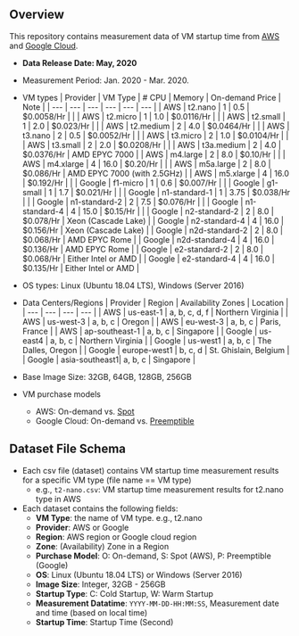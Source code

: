 ## Overview

This repository contains measurement data of VM startup time from [AWS](https://aws.amazon.com) and [Google Cloud](https://cloud.google.com/).
* **Data Release Date: May, 2020**
* Measurement Period: Jan. 2020 - Mar. 2020.
* VM types
  | Provider | VM Type        | # CPU | Memory | On-demand Price | Note |
  | ---      | ---            | ---   | ---    | ---             | ---  |
  | AWS      | t2.nano        | 1     | 0.5    | $0.0058/Hr      |      |
  | AWS      | t2.micro       | 1     | 1.0    | $0.0116/Hr      |      |
  | AWS      | t2.small       | 1     | 2.0    | $0.023/Hr       |      |
  | AWS      | t2.medium      | 2     | 4.0    | $0.0464/Hr      |      |
  | AWS      | t3.nano        | 2     | 0.5    | $0.0052/Hr      |      |
  | AWS      | t3.micro       | 2     | 1.0    | $0.0104/Hr      |      |
  | AWS      | t3.small       | 2     | 2.0    | $0.0208/Hr      |      |
  | AWS      | t3a.medium     | 2     | 4.0    | $0.0376/Hr      | AMD EPYC 7000 |
  | AWS      | m4.large       | 2     | 8.0    | $0.10/Hr        |      |
  | AWS      | m4.xlarge      | 4     | 16.0   | $0.20/Hr        |      |
  | AWS      | m5a.large      | 2     | 8.0    | $0.086/Hr       | AMD EPYC 7000 (with 2.5GHz) |
  | AWS      | m5.xlarge      | 4     | 16.0   | $0.192/Hr       |      |
  | Google   | f1-micro       | 1     | 0.6    | $0.007/Hr       |      |
  | Google   | g1-small       | 1     | 1.7    | $0.021/Hr       |      |
  | Google   | n1-standard-1  | 1     | 3.75   | $0.038/Hr       |      |
  | Google   | n1-standard-2  | 2     | 7.5    | $0.076/Hr       |      |
  | Google   | n1-standard-4  | 4     | 15.0   | $0.15/Hr        |      |
  | Google   | n2-standard-2  | 2     | 8.0    | $0.078/Hr       | Xeon (Cascade Lake) |
  | Google   | n2-standard-4  | 4     | 16.0   | $0.156/Hr       | Xeon (Cascade Lake) |
  | Google   | n2d-standard-2 | 2     | 8.0    | $0.068/Hr       | AMD EPYC Rome |
  | Google   | n2d-standard-4 | 4     | 16.0   | $0.136/Hr       | AMD EPYC Rome |
  | Google   | e2-standard-2  | 2     | 8.0    | $0.068/Hr       | Either Intel or AMD |
  | Google   | e2-standard-4  | 4     | 16.0   | $0.135/Hr       | Either Intel or AMD |
  
* OS types: Linux (Ubuntu 18.04 LTS), Windows (Server 2016)
* Data Centers/Regions
  | Provider | Region         | Availability Zones | Location              |
  | ---      | ---            | ---                | ---                   |
  | AWS      | us-east-1      | a, b, c, d, f      | Northern Virginia     |
  | AWS      | us-west-3      | a, b, c            | Oregon                |
  | AWS      | eu-west-3      | a, b, c            | Paris, France         |
  | AWS      | ap-southeast-1 | a, b, c            | Singapore             |
  | Google   | us-east4       | a, b, c            | Northern Virginia     |
  | Google   | us-west1       | a, b, c            | The Dalles, Oregon    |
  | Google   | europe-west1   | b, c, d            | St. Ghislain, Belgium |
  | Google   | asia-southeast1| a, b, c            | Singapore             |

* Base Image Size: 32GB, 64GB, 128GB, 256GB
* VM purchase models
  - AWS: On-demand vs. [Spot](https://aws.amazon.com/ec2/spot/)
  - Google Cloud: On-demand vs. [Preemptible](https://cloud.google.com/preemptible-vms)

## Dataset File Schema
* Each csv file (dataset) contains VM startup time measurement results for a specific VM type (file name == VM type)
  - e.g., `t2-nano.csv`: VM startup time measurement results for t2.nano type in AWS
* Each dataset contains the following fields:
  - **VM Type**: the name of VM type. e.g., t2.nano
  - **Provider**: AWS or Google
  - **Region**: AWS region or Google cloud region
  - **Zone**: (Availability) Zone in a Region
  - **Purchase Model**: O: On-demand, S: Spot (AWS), P: Preemptible (Google)
  - **OS**: Linux (Ubuntu 18.04 LTS) or Windows (Server 2016)
  - **Image Size**: Integer, 32GB - 256GB
  - **Startup Type**: C: Cold Startup, W: Warm Startup
  - **Measurement Datatime**: `YYYY-MM-DD-HH:MM:SS`, Measurement date and time (based on local time)
  - **Startup Time**: Startup Time (Second)
  

